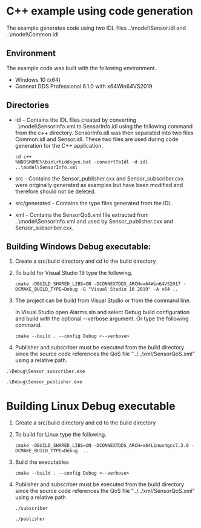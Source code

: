 # C++ example using code generation
The example generates code using two IDL files ..\model\Sensor.idl and ..\model\Common.idl

## Environment
The example code was built with the following environment.

* Windows 10 (x64)
* Connext DDS Professional 6.1.0 with x64Win64VS2019

## Directories

- idl - Contains the IDL files created by converting ..\model\SensorInfo.xml to SensorInfo.idl using the following command from the c++ directory. SensorInfo.idl was then separated into two files Common.idl and Sensor.idl. These two files are used during code generation for the C++ application. 

    ```
    cd c++
    %NDDSHOME%\bin\rtiddsgen.bat -convertToIdl -d idl ..\model\SensorInfo.xml
    ```

- src - Contains the Sensor_publisher.cxx and Sensor_subscriber.cxx were originally generated as examples but have been modified and therefore should not be deleted.

- src/generated - Contains the type files generated from the IDL.

- xml - Contains the SensorQoS.xml file extracted from ..\model\SensorInfo.xml and used by Sensor_publisher.cxx and Sensor_subscriber.cxx.  

## Building Windows Debug executable:

1. Create a src/build directory and cd to the build directory

2. To build for Visual Studio 19 type the following.
    ```
    cmake -DBUILD_SHARED_LIBS=ON -DCONNEXTDDS_ARCH=x64Win64VS2017 -DCMAKE_BUILD_TYPE=Debug -G "Visual Studio 16 2019" -A x64 ..
    ```

3. The project can be build from Visual Studio or from the command line.

    In Visual Studio open Alarms.sln and select Debug build configuration and build with the optional --verbose argument.
    Or type the following command.
    ```
    cmake --build . --config Debug <--verbose>
    ```

4. Publisher and subscriber must be executed from the build directory since the source code references the QoS file "../../xml/SensorQoS.xml" using a relative path.

```.\Debug\Sensor_subscriber.exe```

```.\Debug\Sensor_publisher.exe```

# Building Linux Debug executable

1. Create a src/build directory and cd to the build directory

2. To build for Linux type the following.
    ```
    cmake -DBUILD_SHARED_LIBS=ON -DCONNEXTDDS_ARCH=x64Linux4gcc7.3.0 -DCMAKE_BUILD_TYPE=Debug  ..
    ```

3. Build the executables

    ```
    cmake --build . --config Debug <--verbose>
    ```
4. Publisher and subscriber must be executed from the build directory since the source code references the QoS file "../../xml/SensorQoS.xml" using a relative path

    ```./subscriber```

    ```./publisher```

